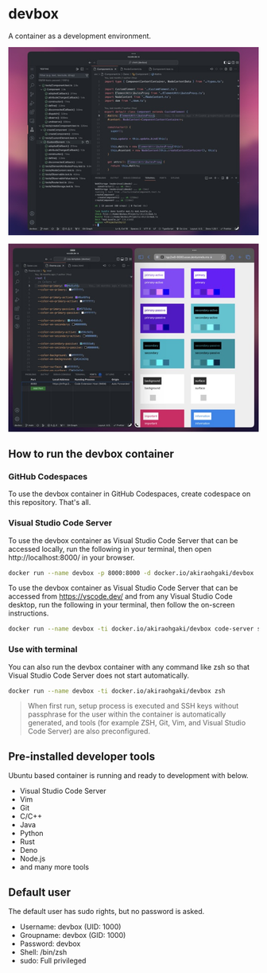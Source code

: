 # devbox

A container as a development environment.

![screenshot-01](images/screenshot-01.jpg)

![screenshot-02](images/screenshot-02.jpg)

## How to run the devbox container

### GitHub Codespaces

To use the devbox container in GitHub Codespaces, create codespace on this repository. That's all.

### Visual Studio Code Server

To use the devbox container as Visual Studio Code Server that can be accessed locally, run the following in your terminal, then open http://localhost:8000/ in your browser.

```sh
docker run --name devbox -p 8000:8000 -d docker.io/akiraohgaki/devbox
```

To use the devbox container as Visual Studio Code Server that can be accessed from https://vscode.dev/ and from any Visual Studio Code desktop, run the following in your terminal, then follow the on-screen instructions.

```sh
docker run --name devbox -ti docker.io/akiraohgaki/devbox code-server serve
```

### Use with terminal

You can also run the devbox container with any command like zsh so that Visual Studio Code Server does not start automatically.

```sh
docker run --name devbox -ti docker.io/akiraohgaki/devbox zsh
```

> When first run, setup process is executed and SSH keys without passphrase for the user within the container is automatically generated, and tools (for example ZSH, Git, Vim, and Visual Studio Code Server) are also preconfigured.

## Pre-installed developer tools

Ubuntu based container is running and ready to development with below.

- Visual Studio Code Server
- Vim
- Git
- C/C++
- Java
- Python
- Rust
- Deno
- Node.js
- and many more tools

## Default user

The default user has sudo rights, but no password is asked.

- Username: devbox (UID: 1000)
- Groupname: devbox (GID: 1000)
- Password: devbox
- Shell: /bin/zsh
- sudo: Full privileged
